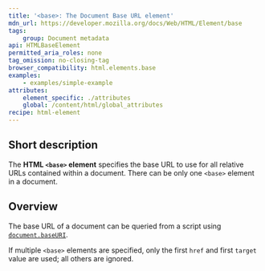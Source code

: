 ```yaml
---
title: '<base>: The Document Base URL element'
mdn_url: https://developer.mozilla.org/docs/Web/HTML/Element/base
tags:
    group: Document metadata
api: HTMLBaseElement
permitted_aria_roles: none
tag_omission: no-closing-tag
browser_compatibility: html.elements.base
examples:
    - examples/simple-example
attributes:
    element_specific: ./attributes
    global: /content/html/global_attributes
recipe: html-element
---
```


## Short description

The **HTML `<base>` element** specifies the base URL to use for all
relative URLs contained within a document. There can be only one
`<base>` element in a document.

## Overview

The base URL of a document can be queried from a script using
[`document.baseURI`](/en-US/docs/Web/API/Document/baseURI).

If multiple `<base>` elements are specified, only the first `href` and
first `target` value are used; all others are ignored.
